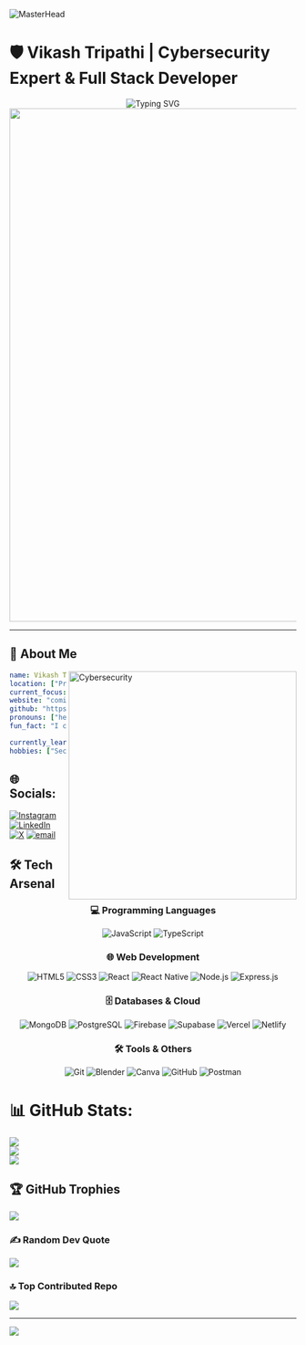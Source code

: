 ![MasterHead](https://user-images.githubusercontent.com/80781196/190216139-7697aa5a-c9a0-4bd6-80bf-3aca76a2e1c8.gif)
<!-- Your Info. -->
# 🛡️ Vikash Tripathi | Cybersecurity Expert & Full Stack Developer

<div align="center">
<img src="https://readme-typing-svg.herokuapp.com?font=JetBrains+Mono&weight=600&size=35&duration=3000&pause=1000&color=00D9FF&center=true&vCenter=true&multiline=true&width=800&height=100&lines=Cybersecurity+Expert;Full-Stack+Developer;Ethical+Hacker;Security+Researcher" alt="Typing SVG" />
</div>

<div align="center">
<img src="https://user-images.githubusercontent.com/74038190/212284100-561aa473-3905-4a80-b561-0d28506553ee.gif" width="900">
</div>

---

## 🌟 About Me

<img align="right" alt="Cybersecurity" width="400" src="https://media.giphy.com/media/l0HlBO7eyXzSZkJri/giphy.gif">

```yaml
name: Vikash Tripathi
location: ["Prayagraj, India"]
current_focus: "Cybersecurity, Ethical Hacking & Secure Full-Stack Development"
website: "coming-soon"
github: "https://github.com/MRXTEJ"
pronouns: ["he", "him"]
fun_fact: "I can find vulnerabilities faster than you can say 'SQL Injection'!"

currently_learning: ["Penetration Testing", "Malware Analysis", "Threat Intelligence", "Next.js", "TypeScript"]
hobbies: ["Security Research", "Coding", "CTFs", "Bug Bounty Hunting"]
```

## 🌐 Socials:
[![Instagram](https://img.shields.io/badge/Instagram-%23E4405F.svg?logo=Instagram&logoColor=white)](https://instagram.com/https://www.instagram.com/_mr.x_tej?igsh=MW9pb2xkbzk4ZXdjdA==) [![LinkedIn](https://img.shields.io/badge/LinkedIn-%230077B5.svg?logo=linkedin&logoColor=white)](https://linkedin.com/in/https://www.linkedin.com/in/vikash-tripathi80) [![X](https://img.shields.io/badge/X-black.svg?logo=X&logoColor=white)](https://x.com/https://x.com/mr_x_tej?t=RO8pvjFYRnKHQJqEZJ18oA&s=09) [![email](https://img.shields.io/badge/Email-D14836?logo=gmail&logoColor=white)](mailto:vikashtripathi63977@gmail.com) 


## 🛠️ Tech Arsenal

<div align="center">
  
### 💻 Programming Languages
![JavaScript](https://img.shields.io/badge/JavaScript-F7DF1E?style=for-the-badge&logo=javascript&logoColor=black)
![TypeScript](https://img.shields.io/badge/TypeScript-007ACC?style=for-the-badge&logo=typescript&logoColor=white)

### 🌐 Web Development
![HTML5](https://img.shields.io/badge/html5-%23E34F26.svg?style=for-the-badge&logo=html5&logoColor=white)
![CSS3](https://img.shields.io/badge/css3-%231572B6.svg?style=for-the-badge&logo=css3&logoColor=white)
![React](https://img.shields.io/badge/React-20232A?style=for-the-badge&logo=react&logoColor=61DAFB)
![React Native](https://img.shields.io/badge/React_Native-20232A?style=for-the-badge&logo=react&logoColor=61DAFB)
![Node.js](https://img.shields.io/badge/Node.js-43853D?style=for-the-badge&logo=node.js&logoColor=white)
![Express.js](https://img.shields.io/badge/Express.js-404D59?style=for-the-badge&logo=express&logoColor=white)


### 🗄️ Databases & Cloud
![MongoDB](https://img.shields.io/badge/MongoDB-4EA94B?style=for-the-badge&logo=mongodb&logoColor=white)
![PostgreSQL](https://img.shields.io/badge/PostgreSQL-316192?style=for-the-badge&logo=postgresql&logoColor=white)
![Firebase](https://img.shields.io/badge/Firebase-039BE5?style=for-the-badge&logo=firebase&logoColor=white)
![Supabase](https://img.shields.io/badge/Supabase-3ECF8E?style=for-the-badge&logo=supabase&logoColor=white)
![Vercel](https://img.shields.io/badge/Vercel-000000?style=for-the-badge&logo=vercel&logoColor=white)
![Netlify](https://img.shields.io/badge/Netlify-00C7B7?style=for-the-badge&logo=netlify&logoColor=white)

### 🛠️ Tools & Others
![Git](https://img.shields.io/badge/Git-F05032?style=for-the-badge&logo=git&logoColor=white)
![Blender](https://img.shields.io/badge/Blender-F5792A?style=for-the-badge&logo=blender&logoColor=white)
![Canva](https://img.shields.io/badge/Canva-00C4CC?style=for-the-badge&logo=canva&logoColor=white)
![GitHub](https://img.shields.io/badge/github-%23121011.svg?style=for-the-badge&logo=github&logoColor=white)
![Postman](https://img.shields.io/badge/Postman-FF6C37?style=for-the-badge&logo=postman&logoColor=white)

</div>


# 📊 GitHub Stats:
![](https://github-readme-stats.vercel.app/api?username=MRXTEJ&theme=onedark&hide_border=false&include_all_commits=true&count_private=true)<br/>
![](https://nirzak-streak-stats.vercel.app/?user=MRXTEJ&theme=onedark&hide_border=false)<br/>
![](https://github-readme-stats.vercel.app/api/top-langs/?username=MRXTEJ&theme=onedark&hide_border=false&include_all_commits=true&count_private=true&layout=compact)

## 🏆 GitHub Trophies
![](https://github-profile-trophy.vercel.app/?username=MRXTEJ&theme=radical&no-frame=false&no-bg=true&margin-w=4)

### ✍️ Random Dev Quote
![](https://quotes-github-readme.vercel.app/api?type=horizontal&theme=radical)

### 🔝 Top Contributed Repo
![](https://github-contributor-stats.vercel.app/api?username=MRXTEJ&limit=5&theme=dark&combine_all_yearly_contributions=true)

---
[![](https://visitcount.itsvg.in/api?id=MRXTEJ&icon=0&color=0)](https://visitcount.itsvg.in)

<!-- Proudly created with GPRM ( https://gprm.itsvg.in ) -->

